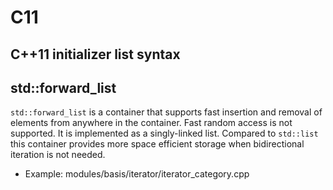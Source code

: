 # C11

##  C++11 initializer list syntax


## std::forward_list

`std::forward_list` is a container that supports fast insertion and removal of elements from anywhere in the container. Fast random access is not supported. It is implemented as a singly-linked list. Compared to `std::list` this container provides more space efficient storage when bidirectional iteration is not needed.

- Example: modules/basis/iterator/iterator_category.cpp

